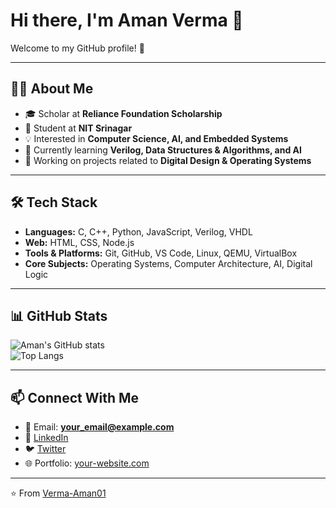 # Hi there, I'm Aman Verma 👋

Welcome to my GitHub profile! 🚀  

---

## 👨‍💻 About Me
- 🎓 Scholar at **Reliance Foundation Scholarship**
- 🏫 Student at **NIT Srinagar**
- 💡 Interested in **Computer Science, AI, and Embedded Systems**
- 🌱 Currently learning **Verilog, Data Structures & Algorithms, and AI**
- 🔭 Working on projects related to **Digital Design & Operating Systems**

---

## 🛠️ Tech Stack
- **Languages:** C, C++, Python, JavaScript, Verilog, VHDL  
- **Web:** HTML, CSS, Node.js  
- **Tools & Platforms:** Git, GitHub, VS Code, Linux, QEMU, VirtualBox  
- **Core Subjects:** Operating Systems, Computer Architecture, AI, Digital Logic  

---

## 📊 GitHub Stats
![Aman's GitHub stats](https://github-readme-stats.vercel.app/api?username=Verma-Aman01&show_icons=true&theme=radical)  
![Top Langs](https://github-readme-stats.vercel.app/api/top-langs/?username=Verma-Aman01&layout=compact&theme=radical)

---

## 📫 Connect With Me
- 📧 Email: **your_email@example.com**
- 💼 [LinkedIn](https://www.linkedin.com/in/YOUR-LINKEDIN/)  
- 🐦 [Twitter](https://twitter.com/YOUR-TWITTER)  
- 🌐 Portfolio: [your-website.com](https://your-website.com)

---

⭐️ From [Verma-Aman01](https://github.com/Verma-Aman01)
